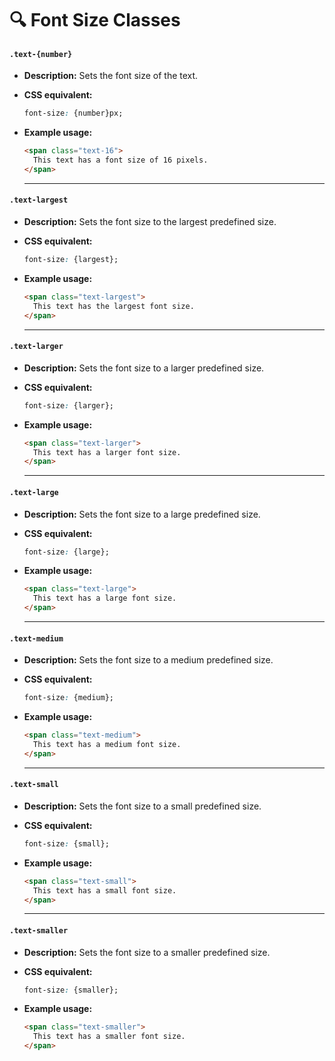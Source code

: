 # 🔍 **Font Size Classes**

#### **`.text-{number}`**  
- **Description:** Sets the font size of the text.  
- **CSS equivalent:**  
  ```css
  font-size: {number}px;
  ```  
- **Example usage:**  
  ```html
  <span class="text-16">
    This text has a font size of 16 pixels.
  </span>
  ```  

    ---

#### **`.text-largest`**  
- **Description:** Sets the font size to the largest predefined size.  
- **CSS equivalent:**  
  ```css
  font-size: {largest};
  ```  
- **Example usage:**  
  ```html
  <span class="text-largest">
    This text has the largest font size.
  </span>
  ```  

    ---

#### **`.text-larger`**  
- **Description:** Sets the font size to a larger predefined size.  
- **CSS equivalent:**  
  ```css
  font-size: {larger};
  ```  
- **Example usage:**  
  ```html
  <span class="text-larger">
    This text has a larger font size.
  </span>
  ```  

    ---

#### **`.text-large`**  
- **Description:** Sets the font size to a large predefined size.  
- **CSS equivalent:**  
  ```css
  font-size: {large};
  ```  
- **Example usage:**  
  ```html
  <span class="text-large">
    This text has a large font size.
  </span>
  ```  

    ---

#### **`.text-medium`**  
- **Description:** Sets the font size to a medium predefined size.  
- **CSS equivalent:**  
  ```css
  font-size: {medium};
  ```  
- **Example usage:**  
  ```html
  <span class="text-medium">
    This text has a medium font size.
  </span>
  ```  

    ---

#### **`.text-small`**  
- **Description:** Sets the font size to a small predefined size.  
- **CSS equivalent:**  
  ```css
  font-size: {small};
  ```  
- **Example usage:**  
  ```html
  <span class="text-small">
    This text has a small font size.
  </span>
  ```  

    ---

#### **`.text-smaller`**  
- **Description:** Sets the font size to a smaller predefined size.  

- **CSS equivalent:**  
  ```css
  font-size: {smaller};
  ```  
- **Example usage:**  
  ```html
  <span class="text-smaller">
    This text has a smaller font size.
  </span>
  ```  